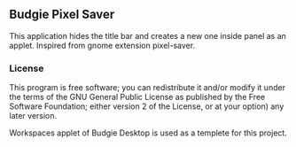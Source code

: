## Budgie Pixel Saver
This application hides the title bar and creates a new one inside panel as an applet. Inspired from gnome extension pixel-saver.

### License
This program is free software; you can redistribute it and/or modify it under the terms of the GNU General Public License as published by the Free Software Foundation; either version 2 of the License, or at your option) any later version.

Workspaces applet of Budgie Desktop is used as a templete for this project.
